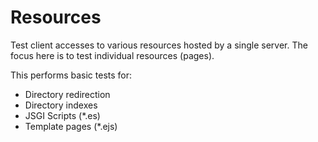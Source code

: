 Resources
=========

Test client accesses to various resources hosted by a single server. The focus here is to test
individual resources (pages).

This performs basic tests for:

* Directory redirection
* Directory indexes
* JSGI Scripts (*.es)
* Template pages (*.ejs)




